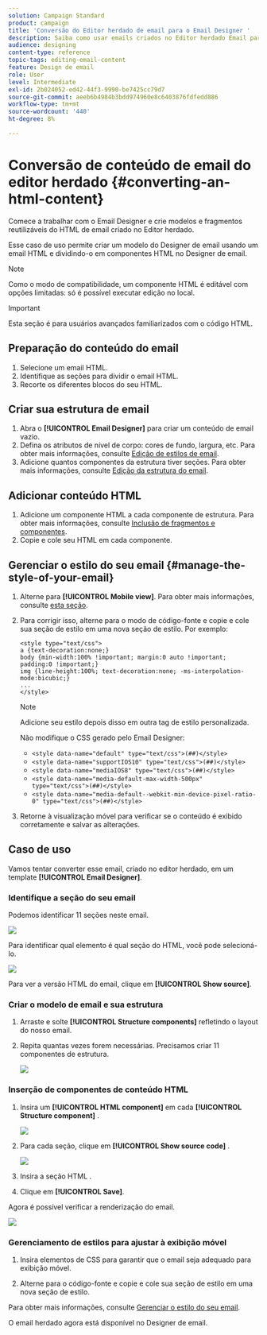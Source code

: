 ```yaml
---
solution: Campaign Standard
product: campaign
title: 'Conversão do Editor herdado de email para o Email Designer '
description: Saiba como usar emails criados no Editor herdado Email para o Designer de email.
audience: designing
content-type: reference
topic-tags: editing-email-content
feature: Design de email
role: User
level: Intermediate
exl-id: 2b024052-ed42-44f3-9990-be7425cc79d7
source-git-commit: aeeb6b4984b3bdd974960e8c6403876fdfedd886
workflow-type: tm+mt
source-wordcount: '440'
ht-degree: 8%

---
```


# Conversão de conteúdo de email do editor herdado {#converting-an-html-content}

Comece a trabalhar com o Email Designer e crie modelos e fragmentos reutilizáveis do HTML de email criado no Editor herdado.

Esse caso de uso permite criar um modelo do Designer de email usando um email HTML e dividindo-o em componentes HTML no Designer de email.

>[!NOTE]
>
>Como o modo de compatibilidade, um componente HTML é editável com opções limitadas: só é possível executar edição no local.

>[!IMPORTANT]
>
>Esta seção é para usuários avançados familiarizados com o código HTML.

## Preparação do conteúdo do email

1. Selecione um email HTML.
1. Identifique as seções para dividir o email HTML.
1. Recorte os diferentes blocos do seu HTML.

## Criar sua estrutura de email

1. Abra o **[!UICONTROL Email Designer]** para criar um conteúdo de email vazio.
1. Defina os atributos de nível de corpo: cores de fundo, largura, etc. Para obter mais informações, consulte [Edição de estilos de email](../../designing/using/styles.md).
1. Adicione quantos componentes da estrutura tiver seções. Para obter mais informações, consulte [Edição da estrutura do email](../../designing/using/designing-from-scratch.md#defining-the-email-structure).

## Adicionar conteúdo HTML

1. Adicione um componente HTML a cada componente de estrutura. Para obter mais informações, consulte [Inclusão de fragmentos e componentes](../../designing/using/designing-from-scratch.md#defining-the-email-structure).
1. Copie e cole seu HTML em cada componente.

## Gerenciar o estilo do seu email {#manage-the-style-of-your-email}

1. Alterne para **[!UICONTROL Mobile view]**. Para obter mais informações, consulte [esta seção](../../designing/using/plain-text-html-modes.md#switching-to-mobile-view).

1. Para corrigir isso, alterne para o modo de código-fonte e copie e cole sua seção de estilo em uma nova seção de estilo. Por exemplo:

   ```
   <style type="text/css">
   a {text-decoration:none;}
   body {min-width:100% !important; margin:0 auto !important; padding:0 !important;}
   img {line-height:100%; text-decoration:none; -ms-interpolation-mode:bicubic;}
   ...
   </style>
   ```

   >[!NOTE]
   >
   >Adicione seu estilo depois disso em outra tag de estilo personalizada.
   >
   >Não modifique o CSS gerado pelo Email Designer:
   >
   >* `<style data-name="default" type="text/css">(##)</style>`
   >* `<style data-name="supportIOS10" type="text/css">(##)</style>`
   >* `<style data-name="mediaIOS8" type="text/css">(##)</style>`
   >* `<style data-name="media-default-max-width-500px" type="text/css">(##)</style>`
   >* `<style data-name="media-default--webkit-min-device-pixel-ratio-0" type="text/css">(##)</style>`


1. Retorne à visualização móvel para verificar se o conteúdo é exibido corretamente e salvar as alterações.

## Caso de uso

Vamos tentar converter esse email, criado no editor herdado, em um template **[!UICONTROL Email Designer]**.

### Identifique a seção do seu email

Podemos identificar 11 seções neste email.

![](assets/html-dce-view-mail.png)

Para identificar qual elemento é qual seção do HTML, você pode selecioná-lo.

![](assets/breadcrumbs.png)

Para ver a versão HTML do email, clique em **[!UICONTROL Show source]**.

### Criar o modelo de email e sua estrutura

1. Arraste e solte **[!UICONTROL Structure components]** refletindo o layout do nosso email.

1. Repita quantas vezes forem necessárias. Precisamos criar 11 componentes de estrutura.

   ![](assets/structure-components-migration.png)

### Inserção de componentes de conteúdo HTML

1. Insira um **[!UICONTROL HTML component]** em cada **[!UICONTROL Structure component]** .

   ![](assets/html-components.png)

1. Para cada seção, clique em **[!UICONTROL Show source code]** .

   ![](assets/show-source-code.png)

1. Insira a seção HTML .

1. Clique em **[!UICONTROL Save]**.

Agora é possível verificar a renderização do email.

![](assets/migrated-email-result.png)

### Gerenciamento de estilos para ajustar à exibição móvel

1. Insira elementos de CSS para garantir que o email seja adequado para exibição móvel.

1. Alterne para o código-fonte e copie e cole sua seção de estilo em uma nova seção de estilo.

Para obter mais informações, consulte [Gerenciar o estilo do seu email](#manage-the-style-of-your-email).

O email herdado agora está disponível no Designer de email.
